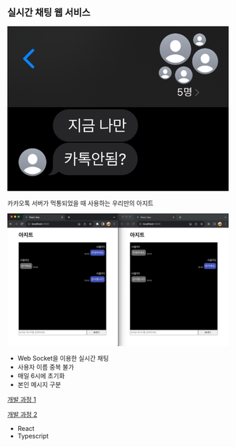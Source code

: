 ## 실시간 채팅 웹 서비스

![Alt text](image-1.png)

카카오톡 서버가 먹통되었을 때 사용하는 우리만의 아지트

![Alt text](image.png)

- Web Socket을 이용한 실시간 채팅
- 사용자 이름 중복 불가
- 매일 6시에 초기화
- 본인 메시지 구분

[개발 과정 1](https://velog.io/@hyeok_1212/%EC%8B%A4%EC%8B%9C%EA%B0%84-%EC%B1%84%ED%8C%85-%EC%84%9C%EB%B9%84%EC%8A%A4-%EB%A7%8C%EB%93%A4%EC%96%B4%EB%B3%B4%EA%B8%B0)

[개발 과정 2](https://velog.io/@hyeok_1212/%EC%8B%A4%EC%8B%9C%EA%B0%84-%EC%B1%84%ED%8C%85-%EC%84%9C%EB%B9%84%EC%8A%A4-%EB%A7%8C%EB%93%A4%EC%96%B4%EB%B3%B4%EA%B8%B0-2)

- React
- Typescript
